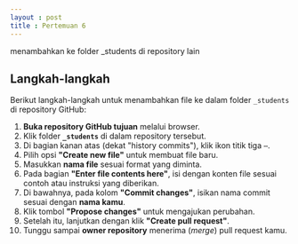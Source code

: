 ```yaml
---
layout : post
title : Pertemuan 6
---
```


menambahkan ke folder _students di repository lain

## Langkah-langkah

Berikut langkah-langkah untuk menambahkan file ke dalam folder `_students` di repository GitHub:

1. **Buka repository GitHub tujuan** melalui browser.
2. Klik folder **`_students`** di dalam repository tersebut.
3. Di bagian kanan atas (dekat "history commits"), klik ikon titik tiga `⋯`.
4. Pilih opsi **"Create new file"** untuk membuat file baru.
5. Masukkan **nama file** sesuai format yang diminta.
6. Pada bagian **"Enter file contents here"**, isi dengan konten file sesuai contoh atau instruksi yang diberikan.
7. Di bawahnya, pada kolom **"Commit changes"**, isikan nama commit sesuai dengan **nama kamu**.
8. Klik tombol **"Propose changes"** untuk mengajukan perubahan.
9. Setelah itu, lanjutkan dengan klik **"Create pull request"**.
10. Tunggu sampai **owner repository** menerima (*merge*) pull request kamu.